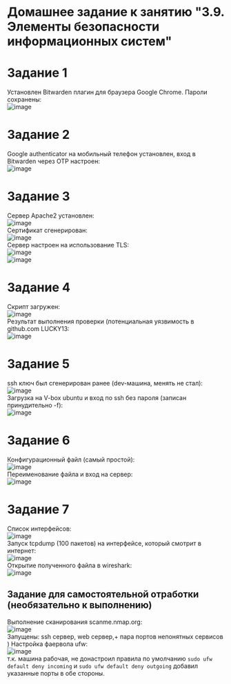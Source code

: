 # Домашнее задание к занятию "3.9. Элементы безопасности информационных систем"
# Задание 1
Установлен Bitwarden плагин для браузера Google Chrome. Пароли сохранены:  
![image](https://user-images.githubusercontent.com/22905019/145946982-97e1b74d-578a-4743-b6cd-daf1c4aea43f.png)  
# Задание 2
Google authenticator на мобильный телефон установлен, вход в Bitwarden через ОТР настроен:  
![image](https://user-images.githubusercontent.com/22905019/145948023-de3012a8-6dca-4527-8596-68889b91915a.png)  
# Задание 3
Сервер Apache2 установлен:  
![image](https://user-images.githubusercontent.com/22905019/145948826-2affa2f3-8c7f-499d-a0eb-4efe33cf0211.png)  
Сертификат сгенерирован:  
![image](https://user-images.githubusercontent.com/22905019/145950393-318b883e-7c74-40ae-ac2f-679f42ba463e.png)  
Сервер настроен на использование TLS:  
![image](https://user-images.githubusercontent.com/22905019/145950538-029f562d-7a71-4fe3-995b-de2a5ed297d7.png)  
![image](https://user-images.githubusercontent.com/22905019/145950136-9310b900-7015-4efa-9873-d362f6770467.png)  
# Задание 4
Скрипт загружен:  
![image](https://user-images.githubusercontent.com/22905019/145952109-2bf641a3-e3be-4d16-a58b-cb37676e68a8.png)  
Результат выполнения проверки (потенциальная уязвимость в github.com LUCKY13:  
![image](https://user-images.githubusercontent.com/22905019/145952268-3e8bb33e-7e86-444c-a05b-df936e81f906.png)  
# Задание 5
ssh ключ был сгенерирован ранее (dev-машина, менять не стал):  
![image](https://user-images.githubusercontent.com/22905019/145952668-15e69951-0bd5-4fe8-b28d-d62860c5a72f.png)  
Загрузка на V-box ubuntu и  вход по ssh без пароля (записан принудительно -f):  
![image](https://user-images.githubusercontent.com/22905019/145952964-f252561e-9628-47a2-a6b7-df35fd6211fb.png)  
# Задание 6
Конфигурационный файл (самый простой):  
![image](https://user-images.githubusercontent.com/22905019/145958270-9114c27c-f6da-4d23-83b3-a3443f6a2d6e.png)  
Переименование файла и вход на сервер:  
![image](https://user-images.githubusercontent.com/22905019/145958399-acf93470-49cc-471c-a118-8bd4784d2261.png)  
# Задание 7
Список интерфейсов:  
![image](https://user-images.githubusercontent.com/22905019/145960151-9e342d3d-d941-409f-b78b-54aad65928cd.png)  
Запуск tcpdump (100 пакетов) на интерфейсе, который смотрит в интернет:  
![image](https://user-images.githubusercontent.com/22905019/145962889-f3278c54-39da-4b9a-a383-5d5a05594f69.png)   
Открытие полученного файла в wireshark:  
![image](https://user-images.githubusercontent.com/22905019/145962755-61011a80-31b3-4e2d-9ca4-056127b78ca8.png)  
## Задание для самостоятельной отработки (необязательно к выполнению)
Выполнение сканирования scanme.nmap.org:  
![image](https://user-images.githubusercontent.com/22905019/145963464-2dbfa3b8-97e6-4753-8a5e-b156f2296d38.png)  
Запущены: ssh сервер, web сервер,+ пара портов непонятных сервисов )
Настройка фаервола ufw:  
![image](https://user-images.githubusercontent.com/22905019/145964132-23b176eb-2d0c-49a4-99d8-422b1a81dbe7.png)  
т.к. машина рабочая, не донастроил правила по умолчанию `sudo ufw default deny incoming` и `sudo ufw default deny outgoing` добавил указанные порты в обе стороны.  
